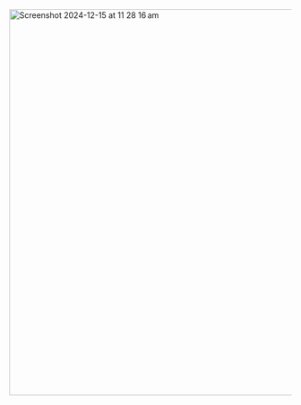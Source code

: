 <img width="688" alt="Screenshot 2024-12-15 at 11 28 16 am" src="https://github.com/user-attachments/assets/21b4f6b8-4956-4b2d-9c77-1d2ae6d42abe" />
